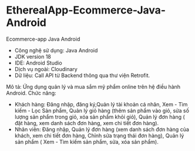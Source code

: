 # EtherealApp-Ecommerce-Java-Android
Ecommerce-app Java Android

+ Công nghệ sử dụng: Java Android 
+ JDK version 18
+ IDE: Android Studio 
+ Dịch vụ ngoài: Cloudinary 
+ Dữ liệu: Call API từ Backend thông qua thư viện Retrofit.

Mô tả: Ứng dụng quản lý và mua sắm mỹ phẩm online trên hệ điều hành Android.
Chức năng: 
+ Khách hàng: Đăng nhập, đăng ký,Quản lý tài khoản cá nhân, Xem - Tìm kiếm - Lọc Sản phẩm, Quản lý giỏ hàng (thêm sản phẩm vào giỏ, sửa số lượng sản phẩm trong giỏ, 
xóa sản phẩm khỏi giỏ), Quản lý đơn hàng ( đặt hàng, xem danh sách đơn hàng, xem chi tiết đơn hàng).
+ Nhân viên: Đăng nhập, Quản lý đơn hàng (xem danh sách đơn hàng của khách, xem chi tiết đơn hàng, Chỉnh sửa trạng thái đơn hàng), Quản lý sản phẩm ( Xem - Tìm kiếm 
sản phẩm, sửa, xóa sản phẩm).
